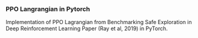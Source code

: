 ### PPO Langrangian in Pytorch 
Implementation of PPO Lagrangian from Benchmarking Safe Exploration in Deep Reinforcement Learning  Paper (Ray et al, 2019) in PyTorch.
